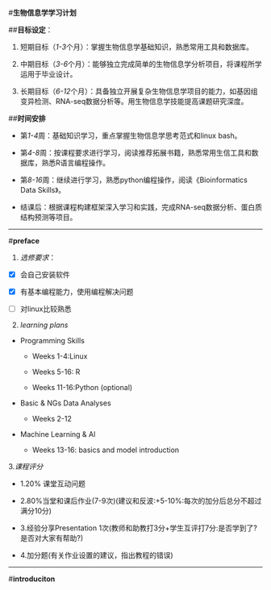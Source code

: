 #**生物信息学学习计划**

##**目标设定**：

1. 短期目标（*1-3*个月）：掌握生物信息学基础知识，熟悉常用工具和数据库。

2. 中期目标（*3-6*个月）：能够独立完成简单的生物信息学分析项目，将课程所学运用于毕业设计。

3. 长期目标（*6-12*个月）：具备独立开展复杂生物信息学项目的能力，如基因组变异检测、RNA-seq数据分析等。用生物信息学技能提高课题研究深度。

##**时间安排**

* 第*1-4*周：基础知识学习，重点掌握生物信息学思考范式和linux bash。

* 第*4-8*周：按课程要求进行学习，阅读推荐拓展书籍，熟悉常用生信工具和数据库，熟悉R语言编程操作。

* 第*8-16*周：继续进行学习，熟悉python编程操作，阅读《Bioinformatics Data Skills》。

* 结课后：根据课程构建框架深入学习和实践，完成RNA-seq数据分析、蛋白质结构预测等项目。

---

#**preface**

1. *选修要求*：

- [x] 会自己安装软件

- [x] 有基本编程能力，使用编程解决问题

- [ ] 对linux比较熟悉


2. *learning plans*

* Programming Skills

  * Weeks 1-4:Linux
  
  * Weeks 5-16: R
  
  * Weeks 11-16:Python (optional)
  
* Basic & NGs Data Analyses

  * Weeks 2-12
  
* Machine Learning & Al

  * Weeks 13-16: basics and model introduction
  

3.*课程评分*

  * 1.20% 课堂互动问题
  
  * 2.80%当堂和课后作业(7-9次)(建议和反波:+5-10%:每次的加分后总分不超过满分10分)
  
  * 3.经验分享Presentation 1次(教师和助教打3分+学生互评打7分:是否学到了?是否对大家有帮助?)

  * 4.加分题(有关作业设置的建议，指出教程的错误)

---

#**introduciton**

